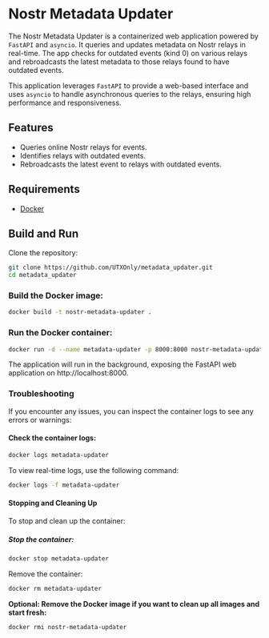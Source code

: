 # Nostr Metadata Updater

The Nostr Metadata Updater is a containerized web application powered by `FastAPI` and `asyncio`. It queries and updates metadata on Nostr relays in real-time. The app checks for outdated events (kind 0) on various relays and rebroadcasts the latest metadata to those relays found to have outdated events.

This application leverages `FastAPI` to provide a web-based interface and uses `asyncio` to handle asynchronous queries to the relays, ensuring high performance and responsiveness.

## Features

- Queries online Nostr relays for events.
- Identifies relays with outdated events.
- Rebroadcasts the latest event to relays with outdated events.


## Requirements

- [Docker](https://docs.docker.com/get-docker/)

## Build and Run

Clone the repository:

```bash
git clone https://github.com/UTXOnly/metadata_updater.git
cd metadata_updater
```

### Build the Docker image:

```bash
docker build -t nostr-metadata-updater .
```
### Run the Docker container:

```bash
docker run -d --name metadata-updater -p 8000:8000 nostr-metadata-updater```
```

The application will run in the background, exposing the FastAPI web application on http://localhost:8000.

### Troubleshooting
If you encounter any issues, you can inspect the container logs to see any errors or warnings:

#### Check the container logs:

```bash
docker logs metadata-updater
```
To view real-time logs, use the following command:

```bash
docker logs -f metadata-updater
```

#### Stopping and Cleaning Up

To stop and clean up the container:

##### Stop the container:

```bash
docker stop metadata-updater
```
Remove the container:

```bash
docker rm metadata-updater
```
**Optional: Remove the Docker image if you want to clean up all images and start fresh:**

```bash
docker rmi nostr-metadata-updater
```